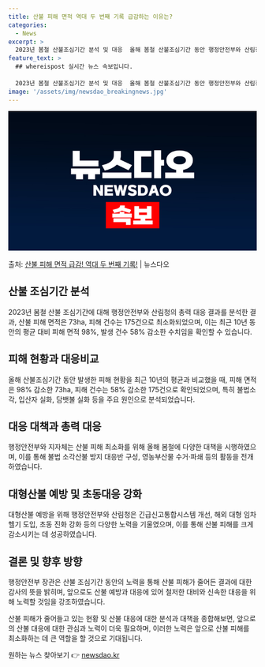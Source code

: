 ```yaml
---
title: 산불 피해 면적 역대 두 번째 기록 급감하는 이유는?
categories:
  - News
excerpt: >
  2023년 봄철 산불조심기간 분석 및 대응  올해 봄철 산불조심기간 동안 행정안전부와 산림청의 총력 대응 결…
feature_text: >
  ## whereispost 실시간 뉴스 속보입니다.

  2023년 봄철 산불조심기간 분석 및 대응  올해 봄철 산불조심기간 동안 행정안전부와 산림청의 총력 대응 결…
image: '/assets/img/newsdao_breakingnews.jpg'
---
```


![뉴스다오 속보](/assets/img/newsdao_breakingnews.jpg)

<p>출처: <a href="https://newsdao.kr/4095" rel="dofollow">산불 피해 면적 급감! 역대 두 번째 기록!</a> | 뉴스다오</p>

<h2 data-ke-size="size26">산불 조심기간 분석</h2>
2023년 봄철 산불 조심기간에 대해 행정안전부와 산림청의 총력 대응 결과를 분석한 결과, 산불 피해 면적은 73ha, 피해 건수는 175건으로 최소화되었으며, 이는 최근 10년 동안의 평균 대비 피해 면적 98%, 발생 건수 58% 감소한 수치임을 확인할 수 있습니다.

<h2 data-ke-size="size26">피해 현황과 대응비교</h2>
올해 산불조심기간 동안 발생한 피해 현황을 최근 10년의 평균과 비교했을 때, 피해 면적은 98% 감소한 73ha, 피해 건수는 58% 감소한 175건으로 확인되었으며, 특히 불법소각, 입산자 실화, 담뱃불 실화 등을 주요 원인으로 분석되었습니다.

<h2 data-ke-size="size26">대응 대책과 총력 대응</h2>
행정안전부와 지자체는 산불 피해 최소화를 위해 올해 봄철에 다양한 대책을 시행하였으며, 이를 통해 불법 소각산불 방지 대응반 구성, 영농부산물 수거·파쇄 등의 활동을 전개하였습니다.

<h2 data-ke-size="size26">대형산불 예방 및 초동대응 강화</h2>
대형산불 예방을 위해 행정안전부와 산림청은 긴급신고통합시스템 개선, 해외 대형 임차헬기 도입, 초동 진화 강화 등의 다양한 노력을 기울였으며, 이를 통해 산불 피해를 크게 감소시키는 데 성공하였습니다.

<h2 data-ke-size="size26">결론 및 향후 방향</h2>
행정안전부 장관은 산불 조심기간 동안의 노력을 통해 산불 피해가 줄어든 결과에 대한 감사의 뜻을 밝히며, 앞으로도 산불 예방과 대응에 있어 철저한 대비와 신속한 대응을 위해 노력할 것임을 강조하였습니다.

산불 피해가 줄어들고 있는 현황 및 산불 대응에 대한 분석과 대책을 종합해보면, 앞으로의 산불 대응에 대한 관심과 노력이 더욱 필요하며, 이러한 노력은 앞으로 산불 피해를 최소화하는 데 큰 역할을 할 것으로 기대됩니다. 

원하는 뉴스 찾아보기 👉 <a href="https://newsdao.kr" rel="dofollow">newsdao.kr</a>


